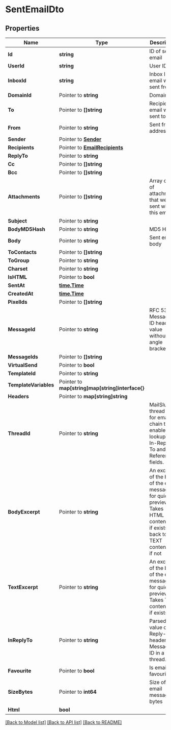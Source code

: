 # SentEmailDto

## Properties

Name | Type | Description | Notes
------------ | ------------- | ------------- | -------------
**Id** | **string** | ID of sent email | 
**UserId** | **string** | User ID | 
**InboxId** | **string** | Inbox ID email was sent from | 
**DomainId** | Pointer to **string** | Domain ID | [optional] 
**To** | Pointer to **[]string** | Recipients email was sent to | [optional] 
**From** | Pointer to **string** | Sent from address | [optional] 
**Sender** | Pointer to [**Sender**](Sender) |  | [optional] 
**Recipients** | Pointer to [**EmailRecipients**](EmailRecipients) |  | [optional] 
**ReplyTo** | Pointer to **string** |  | [optional] 
**Cc** | Pointer to **[]string** |  | [optional] 
**Bcc** | Pointer to **[]string** |  | [optional] 
**Attachments** | Pointer to **[]string** | Array of IDs of attachments that were sent with this email | [optional] 
**Subject** | Pointer to **string** |  | [optional] 
**BodyMD5Hash** | Pointer to **string** | MD5 Hash | [optional] 
**Body** | Pointer to **string** | Sent email body | [optional] 
**ToContacts** | Pointer to **[]string** |  | [optional] 
**ToGroup** | Pointer to **string** |  | [optional] 
**Charset** | Pointer to **string** |  | [optional] 
**IsHTML** | Pointer to **bool** |  | [optional] 
**SentAt** | [**time.Time**](time.Time) |  | 
**CreatedAt** | [**time.Time**](time.Time) |  | 
**PixelIds** | Pointer to **[]string** |  | [optional] 
**MessageId** | Pointer to **string** | RFC 5322 Message-ID header value without angle brackets. | [optional] 
**MessageIds** | Pointer to **[]string** |  | [optional] 
**VirtualSend** | Pointer to **bool** |  | [optional] 
**TemplateId** | Pointer to **string** |  | [optional] 
**TemplateVariables** | Pointer to **map[string]map[string]interface{}** |  | [optional] 
**Headers** | Pointer to **map[string]string** |  | [optional] 
**ThreadId** | Pointer to **string** | MailSlurp thread ID for email chain that enables lookup for In-Reply-To and References fields. | [optional] 
**BodyExcerpt** | Pointer to **string** | An excerpt of the body of the email message for quick preview. Takes HTML content part if exists falls back to TEXT content part if not | [optional] 
**TextExcerpt** | Pointer to **string** | An excerpt of the body of the email message for quick preview. Takes TEXT content part if exists | [optional] 
**InReplyTo** | Pointer to **string** | Parsed value of In-Reply-To header. A Message-ID in a thread. | [optional] 
**Favourite** | Pointer to **bool** | Is email favourited | [optional] 
**SizeBytes** | Pointer to **int64** | Size of raw email message in bytes | [optional] 
**Html** | **bool** |  | [optional] 

[[Back to Model list]](../README#documentation-for-models) [[Back to API list]](../README#documentation-for-api-endpoints) [[Back to README]](../README)


